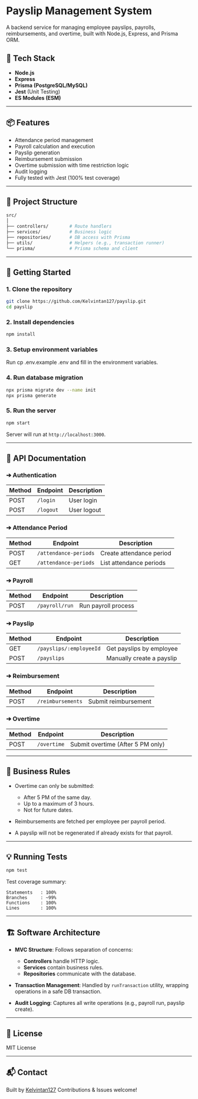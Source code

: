 # Payslip Management System

A backend service for managing employee payslips, payrolls, reimbursements, and overtime, built with Node.js, Express, and Prisma ORM.

## 🔧 Tech Stack

* **Node.js**
* **Express**
* **Prisma (PostgreSQL/MySQL)**
* **Jest** (Unit Testing)
* **ES Modules (ESM)**

---

## 📦 Features

* Attendance period management
* Payroll calculation and execution
* Payslip generation
* Reimbursement submission
* Overtime submission with time restriction logic
* Audit logging
* Fully tested with Jest (100% test coverage)

---

## 📁 Project Structure

```bash
src/
│
├── controllers/        # Route handlers
├── services/           # Business logic
├── repositories/       # DB access with Prisma
├── utils/              # Helpers (e.g., transaction runner)
└── prisma/             # Prisma schema and client
```

---

## 🚀 Getting Started

### 1. Clone the repository

```bash
git clone https://github.com/Kelvintan127/payslip.git
cd payslip
```

### 2. Install dependencies

```bash
npm install
```

### 3. Setup environment variables

Run cp .env.example .env and fill in the environment variables.

### 4. Run database migration

```bash
npx prisma migrate dev --name init
npx prisma generate
```

### 5. Run the server

```bash
npm start
```

Server will run at `http://localhost:3000`.

---

## 📘 API Documentation

### ➔ Authentication

| Method | Endpoint  | Description |
| ------ | --------- | ----------- |
| POST   | `/login`  | User login  |
| POST   | `/logout` | User logout |

### ➔ Attendance Period

| Method | Endpoint              | Description              |
| ------ | --------------------- | ------------------------ |
| POST   | `/attendance-periods` | Create attendance period |
| GET    | `/attendance-periods` | List attendance periods  |

### ➔ Payroll

| Method | Endpoint       | Description         |
| ------ | -------------- | ------------------- |
| POST   | `/payroll/run` | Run payroll process |

### ➔ Payslip

| Method | Endpoint                | Description               |
| ------ | ----------------------- | ------------------------- |
| GET    | `/payslips/:employeeId` | Get payslips by employee  |
| POST   | `/payslips`             | Manually create a payslip |

### ➔ Reimbursement

| Method | Endpoint          | Description          |
| ------ | ----------------- | -------------------- |
| POST   | `/reimbursements` | Submit reimbursement |

### ➔ Overtime

| Method | Endpoint    | Description                       |
| ------ | ----------- | --------------------------------- |
| POST   | `/overtime` | Submit overtime (After 5 PM only) |

---

## 📌 Business Rules

* Overtime can only be submitted:

  * After 5 PM of the same day.
  * Up to a maximum of 3 hours.
  * Not for future dates.

* Reimbursements are fetched per employee per payroll period.

* A payslip will not be regenerated if already exists for that payroll.

---

## 💡 Running Tests

```bash
npm test
```

Test coverage summary:

```text
Statements   : 100%
Branches     : ~99%
Functions    : 100%
Lines        : 100%
```

---

## 🏗️ Software Architecture

* **MVC Structure**: Follows separation of concerns:

  * **Controllers** handle HTTP logic.
  * **Services** contain business rules.
  * **Repositories** communicate with the database.
* **Transaction Management**: Handled by `runTransaction` utility, wrapping operations in a safe DB transaction.
* **Audit Logging**: Captures all write operations (e.g., payroll run, payslip create).

---

## 📄 License

MIT License

---

## 📬 Contact

Built by [Kelvintan127](https://github.com/Kelvintan127)
Contributions & Issues welcome!
